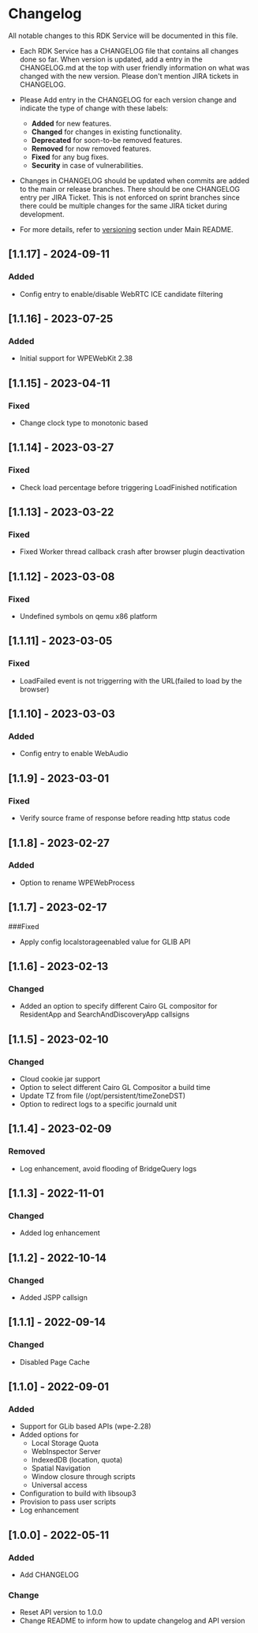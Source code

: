 # Changelog

All notable changes to this RDK Service will be documented in this file.

* Each RDK Service has a CHANGELOG file that contains all changes done so far. When version is updated, add a entry in the CHANGELOG.md at the top with user friendly information on what was changed with the new version. Please don't mention JIRA tickets in CHANGELOG. 

* Please Add entry in the CHANGELOG for each version change and indicate the type of change with these labels:
    * **Added** for new features.
    * **Changed** for changes in existing functionality.
    * **Deprecated** for soon-to-be removed features.
    * **Removed** for now removed features.
    * **Fixed** for any bug fixes.
    * **Security** in case of vulnerabilities.

* Changes in CHANGELOG should be updated when commits are added to the main or release branches. There should be one CHANGELOG entry per JIRA Ticket. This is not enforced on sprint branches since there could be multiple changes for the same JIRA ticket during development. 

* For more details, refer to [versioning](https://github.com/rdkcentral/rdkservices#versioning) section under Main README.

## [1.1.17] - 2024-09-11
### Added
- Config entry to enable/disable WebRTC ICE candidate filtering

## [1.1.16] - 2023-07-25
### Added
- Initial support for WPEWebKit 2.38

## [1.1.15] - 2023-04-11
### Fixed
- Change clock type to monotonic based

## [1.1.14] - 2023-03-27
### Fixed
- Check load percentage before triggering LoadFinished notification

## [1.1.13] - 2023-03-22
### Fixed
- Fixed Worker thread callback crash after browser plugin deactivation

## [1.1.12] - 2023-03-08
### Fixed
- Undefined symbols on qemu x86 platform

## [1.1.11] - 2023-03-05
### Fixed
- LoadFailed event is not triggerring with the URL(failed to load by the browser)

## [1.1.10] - 2023-03-03
### Added
- Config entry to enable WebAudio

## [1.1.9] - 2023-03-01
### Fixed
- Verify source frame of response before reading http status code

## [1.1.8] - 2023-02-27
### Added
- Option to rename WPEWebProcess

## [1.1.7] - 2023-02-17
###Fixed
- Apply config localstorageenabled value for GLIB API

## [1.1.6] - 2023-02-13
### Changed
- Added an option to specify different Cairo GL compositor for
  ResidentApp and SearchAndDiscoveryApp callsigns

## [1.1.5] - 2023-02-10
### Changed
- Cloud cookie jar support
- Option to select different Cairo GL Compositor a build time
- Update TZ from file (/opt/persistent/timeZoneDST)
- Option to redirect logs to a specific journald unit

## [1.1.4] - 2023-02-09
### Removed
- Log enhancement, avoid flooding of BridgeQuery logs

## [1.1.3] - 2022-11-01
### Changed
- Added log enhancement

## [1.1.2] - 2022-10-14
### Changed
- Added JSPP callsign

## [1.1.1] - 2022-09-14
### Changed
- Disabled Page Cache

## [1.1.0] - 2022-09-01
### Added
- Support for GLib based APIs (wpe-2.28)
- Added options for
    * Local Storage Quota
    * WebInspector Server
    * IndexedDB (location, quota)
    * Spatial Navigation
    * Window closure through scripts
    * Universal access
- Configuration to build with libsoup3
- Provision to pass user scripts
- Log enhancement

## [1.0.0] - 2022-05-11
### Added
- Add CHANGELOG

### Change
- Reset API version to 1.0.0
- Change README to inform how to update changelog and API version
